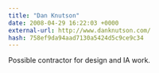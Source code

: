 ```yaml
---
title: "Dan Knutson"
date: 2008-04-29 16:22:03 +0000
external-url: http://www.danknutson.com/
hash: 758ef9da94aad7130a5424d5c9ce9c34
---
```


Possible contractor for design and IA work.
